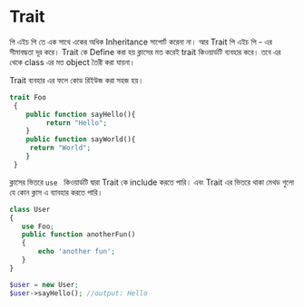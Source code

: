# Trait 
পি এইচ পি তে এক সাথে একের অধিক  Inheritance সাপোর্ট করেনা না। আর  Trait পি এইচ পি - এর সীমাবদ্ধতা দূর করে। Trait কে Define করা হয় ক্লাসের মত করেই trait কিওয়ার্ডটি ব্যবহার করে। তবে এর থেকে class এর মত object তৈরী করা যায়না।

Trait ব্যবহার এর ফলে  কোড রিইউজ করা সহজ হয়।

```php
trait Foo
 {
    public function sayHello(){
         return "Hello";
    }
    public function sayWorld(){
     return "World";
    }
 }
 ```

 ক্লাসের ভিতরে `use ` কিওয়ার্ডটি দ্বারা Trait কে include করতে পারি। এবং Trait এর ভিতরে থাকা মেথড গুলো যে কোন ক্লাস এ  ব্যাবহার করতে পারি। 
 
 ```php
class User
{
    use Foo;
    public function anotherFun()
    {
        echo 'another fun';
    }
}

$user = new User;
$user->sayHello(); //output: Hello
```